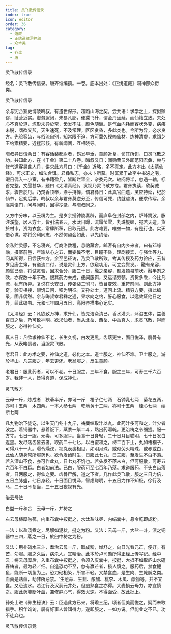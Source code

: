 ```yaml
---
title: 灵飞散传信录
index: true
icon: editor
order: 36
category:
  - 道藏
  - 正统道藏洞神部
  - 众术类
tag:
  - 齐谁
  - 唐
---
```


灵飞散传信录  

经名：灵飞散传信录。唐齐谁编撰。一卷。底本出处：《正统道藏》洞神部众衍类。  

灵飞散传信录  

余与宪台察史博陵晦叔，有遗世保形。超蹈山海之契。尝共语：求学之士，探拟赊谬，耻营近实。虚务遐阔，未易凡鄙，便冀飞升，谓金丹坐延，而仙籍立致。夫处心不真於道，炼形未异於常，齿发不驻，颜色随谢。是气血内耗而容状外变，病疾未脱，嗜欲交煎，天生速死，不及常理，区区贪昏，多此类也。今所为异，必求良方。先验容齿，与俗流自别，知常限不迫，方可冀久视修仙材。炼神清虚，求饵芝玉约索精要，近拯形骸，有新闻阅，互相晓导。  

晦叔异日谓余日：有客话裴都尉者，鹤发早垂，童颜近复，访其所饵，曰灵飞散之功。共知此方，在《千金》第二十八卷。晦叔又日：闻勋曹员外即范阳君彝，尝与修气道客昊含人丹，讲求此方丹曰：《千金》近略，多不真定。此方本出《太清仙经》，可求正文，如法合饵。君彝私志，亦未卜所获。时寓累于故李中书泌之宅，暇日偶入一小室，有书籍盈几，皆断烂罕全，杂委元次。轴阅将半，忽遇一轴，标首完整，文墨甚华，题曰《太清真经》，发视乃灵飞散方卷。君彝执读，欣契诚求，骤告於丹。乃焚香顶奉，涤手持捧，谓君彝日：此真官曲遗，灵应特延，纪於仙书，足劝后学。晦叔以余与君彝莫逆分至，传信可凭，约就谘访，便求传写。余驱乘诣门，问与闻时，因得抄录，与晦叔同之。  

又方中分味，以云粉为主。是岁余授钟陵奏辟，而庐阜在封部之内，炉峰跳波，脉注溪壑，居人方士，皆引湍春云，水汰日曝，流霜莹雪，丸珠旋螺，宛若天造。货於村市，资为衣食，常肆所积，日取元限。此方难要，唯兹一物，有是行也。实天借心谋，亦将旁利同志，不然何契会如此，以先约话。  

余私贮灵感，不忘寝兴，行商洛数程，息豹藏舍。邮客有自内乡来者，曰有邓缘融，摄宰前邑，年瑜从心之五，而姿鬓不老，目瞳不昏，理剧接宾，与强仕等力。问其所得，日尝获神方。余至邑征访，乃灵飞散所致。考其传授及药力验应，云昔岁见唐主簿，有道流口付，说是灵仙上方，欲窥功用，可立变鬓发。．融有亲容，颜鬓已衰，将试灵验，因求合分，服三十日，融之亲容，颜发顿易前状。融半剂之效，亦保数十年不改。恨其药力未成，便阙服饵，又远请穷顿。资货多乖，今比凡流，犹有所异。复说在长安日，传张裴二驸马，皆目变效，重符前闻。则此方神奇，验实相接，眼饥口问，积为明征。又孙处士，道问上流。精穷方要，攘此编录，固非偶然。余与晦叔幸君彝之遇，果求向之约，誓心服食，以邀效证他日之异，续此编书。元和七年四月五日，高阳齐推书心记实。  

《太清经》云：凡欲致万神，求升仙，皆先洁斋清已，香水灌头，沐浴五体，益善百日之后，乃可致神明。欲求仙者，当从北岳、西岳、中岳真人，求灵飞散，得而服之，必得神仙矣。  

真人日：凡欲求神仙不老，长生久视，白发更黑，齿落更生，面目悦泽，肌骨有光，从表睹裹者，当服灵飞散。  

老君日：此方术之要，神仙之道，必化之本。道士服之，神仙不难。卫士服之，游於华山。凡夫服之，年去更还。老翁服之，反生童颜。  

老君日：服此药者，可以不老。十日服之，三年不食。服之三年，可寿三千六百岁。我非一人，皆得真道，保成神仙。  

灵飞散方  

云母一斤，炼成者　狭苓半斤，亦可一斤　梧子仁七两　石钟乳七两　菊花五两，亦可＋五两　木四两。一本人参七两　乾地黄十二两，亦可十五两　桂心七两　续断七两  

凡九物治下徒讫，以生天门冬十九斤，祷麋绞取汁以丸。此药汁多可和之，汁少者波之。着铜器中，悬着饭下，蒸黍一斛二斗，熟出药曝乾。更治梼之令细捷。服一方寸。七日一服。元毒，可多服耳。当食十日身轻，二十日耳目聪明，七十日发白返黑。发尽落齿皆去者，取药二十七匕，以白蜜和之，梼二百下止，丸如梧桐子，可得八十一九。曝令燥讫，视丸表裹相见，如明月珠，或似荧火精珠，或赤或白，此仙人随身常所服药也。欲令发齿时生，日服此七丸，日三服，至发生不白不落。若入深山不食，亦可作此丸，日七丸不饥也。若头发不落未白，但可服散，可寿五六百年不白耳。白者如前法。已白，服药可至七百年乃落。求道服药，不头白齿落者，日两服之，得仙之要。齿骨尸解，道之下者。几作此灵飞散，服之三日力倍，五日血脉盛，七日身轻，十日面目悦泽，智虑聪明，十五日力作不知极，徐行及马，二十日不复当，三十五日夜视有光。  

治云母法  

白盥一斤和合　云母一斤，并梼之  

右云母梼糜勿筏，内重布囊中按挺之，水汰盐味尽，内绢囊中，悬令乾即成粉。  

一法：以盐汤煮之，尽解如泥状，挺之为粉。又法：云母一斤，大盐一斗，渍之铜器中三四，蒸之一日，於臼中梼之为粉。  

又法：用朴硝水三斗，煮治云母一斤，取成粉，燥舒之，向日光看元芒，便好。有芒，勿服。服之久后，病杀人。宜精治。此本於卢司勋所得正经上传写记。经中云：梼云母糜后，入重布囊中按挺之，令须入皮囊中，按挺，大抵不如取庐山水磴舂梼者，最为轻／细。自造恐功不至，忽有赢芒者，损人慎之。服药后，禁食鲤鱼，能断一切鱼为上。恐刀砧相染，所害不轻。又禁食血，是生肉、生乾脯之类。血羹是熟血，劫非所忌禁。‘生葱蒜、生韭、酿醋、桃李、木瓜、酸物等，并不宜食。又忌流水。若江行及汉涧元井处，但煎熟食之亦得。大麦损云母力，亦宜慎之。服此药能断叶血，兼修静心气，得效尤速。不得面受，故此批上。  

孙处士进《养生秘诀》云：臣遇此方已来，将瑜三纪，顷者但美而悦之，疑而未敢措手。积年询访，屡有好事人曾饵得力，遂即服之，一如方说。但能业之不已，功不徒弃也。  

灵飞散传信录竟  
